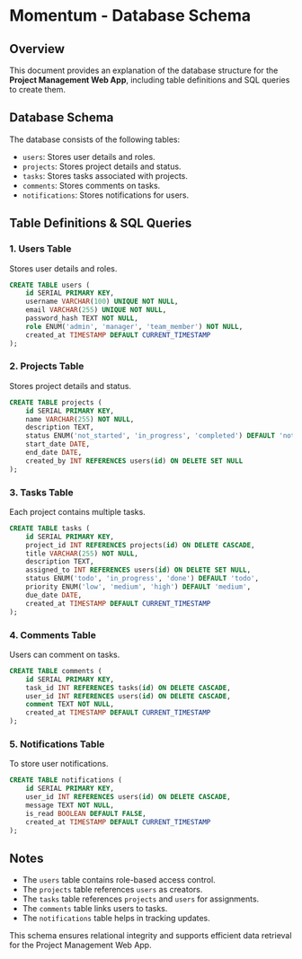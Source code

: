 # Momentum - Database Schema
## Overview
This document provides an explanation of the database structure for the **Project Management Web App**, including table definitions and SQL queries to create them.

## Database Schema
The database consists of the following tables:
- `users`: Stores user details and roles.
- `projects`: Stores project details and status.
- `tasks`: Stores tasks associated with projects.
- `comments`: Stores comments on tasks.
- `notifications`: Stores notifications for users.

## Table Definitions & SQL Queries

### 1. Users Table
Stores user details and roles.
```sql
CREATE TABLE users (
    id SERIAL PRIMARY KEY,
    username VARCHAR(100) UNIQUE NOT NULL,
    email VARCHAR(255) UNIQUE NOT NULL,
    password_hash TEXT NOT NULL,
    role ENUM('admin', 'manager', 'team_member') NOT NULL,
    created_at TIMESTAMP DEFAULT CURRENT_TIMESTAMP
);
```

### 2. Projects Table
Stores project details and status.
```sql
CREATE TABLE projects (
    id SERIAL PRIMARY KEY,
    name VARCHAR(255) NOT NULL,
    description TEXT,
    status ENUM('not_started', 'in_progress', 'completed') DEFAULT 'not_started',
    start_date DATE,
    end_date DATE,
    created_by INT REFERENCES users(id) ON DELETE SET NULL
);
```

### 3. Tasks Table
Each project contains multiple tasks.
```sql
CREATE TABLE tasks (
    id SERIAL PRIMARY KEY,
    project_id INT REFERENCES projects(id) ON DELETE CASCADE,
    title VARCHAR(255) NOT NULL,
    description TEXT,
    assigned_to INT REFERENCES users(id) ON DELETE SET NULL,
    status ENUM('todo', 'in_progress', 'done') DEFAULT 'todo',
    priority ENUM('low', 'medium', 'high') DEFAULT 'medium',
    due_date DATE,
    created_at TIMESTAMP DEFAULT CURRENT_TIMESTAMP
);
```

### 4. Comments Table
Users can comment on tasks.
```sql
CREATE TABLE comments (
    id SERIAL PRIMARY KEY,
    task_id INT REFERENCES tasks(id) ON DELETE CASCADE,
    user_id INT REFERENCES users(id) ON DELETE CASCADE,
    comment TEXT NOT NULL,
    created_at TIMESTAMP DEFAULT CURRENT_TIMESTAMP
);
```

### 5. Notifications Table
To store user notifications.
```sql
CREATE TABLE notifications (
    id SERIAL PRIMARY KEY,
    user_id INT REFERENCES users(id) ON DELETE CASCADE,
    message TEXT NOT NULL,
    is_read BOOLEAN DEFAULT FALSE,
    created_at TIMESTAMP DEFAULT CURRENT_TIMESTAMP
);
```

## Notes
- The `users` table contains role-based access control.
- The `projects` table references `users` as creators.
- The `tasks` table references `projects` and `users` for assignments.
- The `comments` table links users to tasks.
- The `notifications` table helps in tracking updates.

This schema ensures relational integrity and supports efficient data retrieval for the Project Management Web App.

